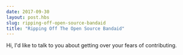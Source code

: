 ```yaml
---
date: 2017-09-30
layout: post.hbs
slug: ripping-off-open-source-bandaid
title: "Ripping Off The Open Source Bandaid"
---
```


Hi, I'd like to talk to you about getting over your fears of contributing.

